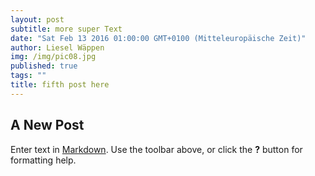 ```yaml
---
layout: post
subtitle: more super Text
date: "Sat Feb 13 2016 01:00:00 GMT+0100 (Mitteleuropäische Zeit)"
author: Liesel Wäppen
img: /img/pic08.jpg
published: true
tags: ""
title: fifth post here
---
```




## A New Post

Enter text in [Markdown](http://daringfireball.net/projects/markdown/). Use the toolbar above, or click the **?** button for formatting help.
